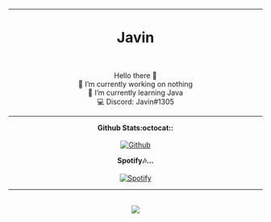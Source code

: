 <hr>
<h1 align="center"><b>Javin</b></h1><br>
<p align="center">
  Hello there 👋 <br>
  🔭 I’m currently working on nothing<br>
  🌱 I’m currently learning Java<br>
  💻 Discord: Javin#1305 
  </p>
  <hr>
  <p align="center"> 
  <b>Github Stats:octocat::</b>
  <br><br>
  <a href="https://github.com/javin7"/>
    <img src="https://github-readme-stats.vercel.app/api?username=javin7&show_icons=true&theme=dark" alt="Github"/>
  </a>
</p>


<p align="center"> 
  <b>Spotify🎶...</b>
  <br><br>
  <a href="https://open.spotify.com/user/javinliu09"/>
    <img src="https://spotify-recently-played-readme.vercel.app/api?user=javinliu09&count=1&width=500" alt="Spotify"/>
  </a>
</p>

<hr>
<p align="center"> 
  <p align="center">
  <br>
  <img src="https://i.postimg.cc/brtYn7N0/0-Ns5-KOXx-Ni-b-Rvo6-T.gif">
</p>
